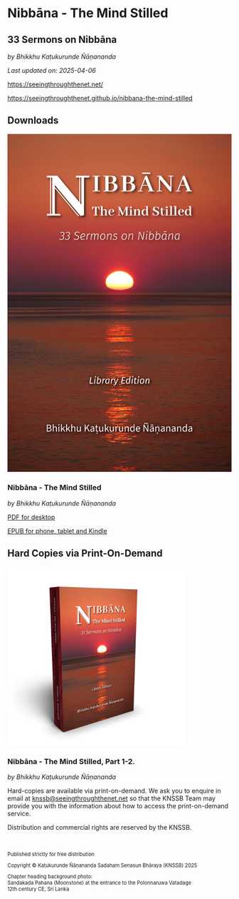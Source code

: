 <div class="titlepage-cover">
  <h1>Nibbāna - The Mind Stilled</h1>
  <h2>33 Sermons on Nibbāna</h2>
  <p><em>by Bhikkhu Kaṭukurunde Ñāṇananda</em></p>
</div>

<div>
  <p><em>Last updated on: 2025-04-06</em></p>
</div>

<https://seeingthroughthenet.net/>

<https://seeingthroughthenet.github.io/nibbana-the-mind-stilled>

## Downloads

<div class="grid download-item">
  <div class="col-1-3 item-cover">
    <img src="./assets/images/desktop-cover.jpg" alt="Nibbāna - The Mind Stilled" />
  </div>
  <div class="col-2-3 item-description">
    <h3>Nibbāna - The Mind Stilled</h3>
    <p><em>by Bhikkhu Kaṭukurunde Ñāṇananda</em></p>
    <p><a href="https://seeingthroughthenet.github.io/nibbana-the-mind-stilled/assets/docs/Nibbana-The-Mind-Stilled.pdf">PDF for desktop</a></p>
    <p><a href="https://seeingthroughthenet.github.io/nibbana-the-mind-stilled/assets/docs/Nibbana-The-Mind-Stilled.epub">EPUB for phone, tablet and Kindle</a></p>
  </div>
</div>

## Hard Copies via Print-On-Demand

<div class="grid download-item">
  <div class="col-1-3 item-cover">
    <img src="./assets/images/books.png" alt="Books" />
  </div>
  <div class="col-2-3 item-description">
    <h3>Nibbāna - The Mind Stilled, Part 1-2.</h3>
    <p><em>by Bhikkhu Kaṭukurunde Ñāṇananda</em></p>
  </div>
</div>

Hard-copies are available via print-on-demand. We ask you to enquire in email at [knssb@seeingthroughthenet.net](mailto:knssb@seeingthroughthenet.net) so that the KNSSB Team may provide you with the information about how to access the print-on-demand service.

Distribution and commercial rights are reserved by the KNSSB.

<div style="margin-top: 4em; font-size: 0.8em;">

Published strictly for free distribution

Copyright © Kaṭukurunde Ñāṇananda Sadaham Senasun Bhāraya (KNSSB) 2025

Chapter heading background photo: \
Sandakada Pahana (Moonstone) at the entrance to the Polonnaruwa Vatadage \
12th century CE, Sri Lanka

</div>

